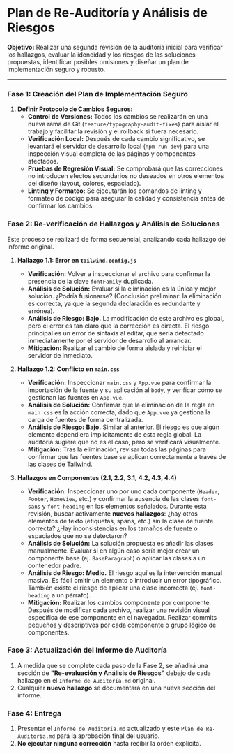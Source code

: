# Plan de Re-Auditoría y Análisis de Riesgos

**Objetivo:** Realizar una segunda revisión de la auditoría inicial para verificar los hallazgos, evaluar la idoneidad y los riesgos de las soluciones propuestas, identificar posibles omisiones y diseñar un plan de implementación seguro y robusto.

---

### Fase 1: Creación del Plan de Implementación Seguro

1.  **Definir Protocolo de Cambios Seguros:**
    *   **Control de Versiones:** Todos los cambios se realizarán en una nueva rama de Git (`feature/typography-audit-fixes`) para aislar el trabajo y facilitar la revisión y el rollback si fuera necesario.
    *   **Verificación Local:** Después de cada cambio significativo, se levantará el servidor de desarrollo local (`npm run dev`) para una inspección visual completa de las páginas y componentes afectados.
    *   **Pruebas de Regresión Visual:** Se comprobará que las correcciones no introducen efectos secundarios no deseados en otros elementos del diseño (layout, colores, espaciado).
    *   **Linting y Formateo:** Se ejecutarán los comandos de linting y formateo de código para asegurar la calidad y consistencia antes de confirmar los cambios.

### Fase 2: Re-verificación de Hallazgos y Análisis de Soluciones

Este proceso se realizará de forma secuencial, analizando cada hallazgo del informe original.

1.  **Hallazgo 1.1: Error en `tailwind.config.js`**
    *   **Verificación:** Volver a inspeccionar el archivo para confirmar la presencia de la clave `fontFamily` duplicada.
    *   **Análisis de Solución:** Evaluar si la eliminación es la única y mejor solución. ¿Podría fusionarse? (Conclusión preliminar: la eliminación es correcta, ya que la segunda declaración es redundante y errónea).
    *   **Análisis de Riesgo:** **Bajo.** La modificación de este archivo es global, pero el error es tan claro que la corrección es directa. El riesgo principal es un error de sintaxis al editar, que sería detectado inmediatamente por el servidor de desarrollo al arrancar.
    *   **Mitigación:** Realizar el cambio de forma aislada y reiniciar el servidor de inmediato.

2.  **Hallazgo 1.2: Conflicto en `main.css`**
    *   **Verificación:** Inspeccionar `main.css` y `App.vue` para confirmar la importación de la fuente y su aplicación al `body`, y verificar cómo se gestionan las fuentes en `App.vue`.
    *   **Análisis de Solución:** Confirmar que la eliminación de la regla en `main.css` es la acción correcta, dado que `App.vue` ya gestiona la carga de fuentes de forma centralizada.
    *   **Análisis de Riesgo:** **Bajo.** Similar al anterior. El riesgo es que algún elemento dependiera implícitamente de esta regla global. La auditoría sugiere que no es el caso, pero se verificará visualmente.
    *   **Mitigación:** Tras la eliminación, revisar todas las páginas para confirmar que las fuentes base se aplican correctamente a través de las clases de Tailwind.

3.  **Hallazgos en Componentes (2.1, 2.2, 3.1, 4.2, 4.3, 4.4)**
    *   **Verificación:** Inspeccionar uno por uno cada componente (`Header`, `Footer`, `HomeView`, etc.) y confirmar la ausencia de las clases `font-sans` y `font-heading` en los elementos señalados. Durante esta revisión, buscar activamente **nuevos hallazgos**: ¿hay otros elementos de texto (etiquetas, spans, etc.) sin la clase de fuente correcta? ¿Hay inconsistencias en los tamaños de fuente o espaciados que no se detectaron?
    *   **Análisis de Solución:** La solución propuesta es añadir las clases manualmente. Evaluar si en algún caso sería mejor crear un componente base (ej. `BaseParagraph`) o aplicar las clases a un contenedor padre.
    *   **Análisis de Riesgo:** **Medio.** El riesgo aquí es la intervención manual masiva. Es fácil omitir un elemento o introducir un error tipográfico. También existe el riesgo de aplicar una clase incorrecta (ej. `font-heading` a un párrafo).
    *   **Mitigación:** Realizar los cambios componente por componente. Después de modificar cada archivo, realizar una revisión visual específica de ese componente en el navegador. Realizar commits pequeños y descriptivos por cada componente o grupo lógico de componentes.

### Fase 3: Actualización del Informe de Auditoría

1.  A medida que se complete cada paso de la Fase 2, se añadirá una sección de **"Re-evaluación y Análisis de Riesgos"** debajo de cada hallazgo en el `Informe de Auditoría.md` original.
2.  Cualquier **nuevo hallazgo** se documentará en una nueva sección del informe.

### Fase 4: Entrega

1.  Presentar el `Informe de Auditoría.md` actualizado y este `Plan de Re-Auditoría.md` para la aprobación final del usuario.
2.  **No ejecutar ninguna corrección** hasta recibir la orden explícita.
